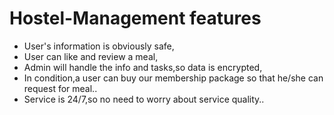 # Hostel-Management features

* User's information is obviously safe,
* User can like and review a meal,
* Admin will handle the info and tasks,so data is encrypted,
* In condition,a user can buy our membership package so that he/she can request for meal..
* Service is 24/7,so no need to worry about service quality..


